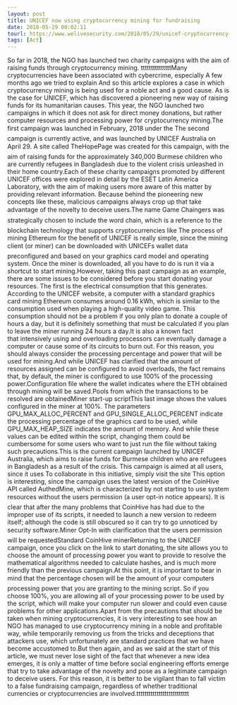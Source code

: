 ```yaml
---
layout: post
title: UNICEF now using cryptocurrency mining for fundraising
date: 2018-05-29 00:02:11
tourl: https://www.welivesecurity.com/2018/05/29/unicef-cryptocurrency-mining-fundraising/
tags: [Act]
---
```

So far in 2018, the NGO has launched two charity campaigns with the aim of raising funds through cryptocurrency mining. tttttttttttttttMany cryptocurrencies have been associated with cybercrime, especially A few months ago we tried to explain And so this article explores a case in which cryptocurrency mining is being used for a noble act and a good cause. As is the case for UNICEF, which has discovered a pioneering new way of raising funds for its humanitarian causes. This year, the NGO launched two campaigns in which it does not ask for direct money donations, but rather computer resources and processing power for cryptocurrency mining.The first campaign was launched in February, 2018 under the The second campaign is currently active, and was launched by UNICEF Australia on April 29. A site called TheHopePage was created for this campaign, with the aim of raising funds for the approximately 340,000 Burmese children who are currently refugees in Bangladesh due to the violent crisis unleashed in their home country.Each of these charity campaigns promoted by different UNICEF offices were explored in detail by the ESET Latin America Laboratory, with the aim of making users more aware of this matter by providing relevant information. Because behind the pioneering new concepts like these, malicious campaigns always crop up that take advantage of the novelty to deceive users.The name Game Chaingers was strategically chosen to include the word chain, which is a reference to the blockchain technology that supports cryptocurrencies like The process of mining Ethereum for the benefit of UNICEF is really simple, since the mining client (or miner) can be downloaded with UNICEFs wallet data preconfigured and based on your graphics card model and operating system. Once the miner is downloaded, all you have to do is run it via a shortcut to start mining.However, taking this past campaign as an example, there are some issues to be considered before you start donating your resources. The first is the electrical consumption that this generates. According to the UNICEF website, a computer with a standard graphics card mining Ethereum consumes around 0.16 kWh, which is similar to the consumption used when playing a high-quality video game. This consumption should not be a problem if you only plan to donate a couple of hours a day, but it is definitely something that must be calculated if you plan to leave the miner running 24 hours a day.It is also a known fact that intensively using and overloading processors can eventually damage a computer or cause some of its circuits to burn out. For this reason, you should always consider the processing percentage and power that will be used for mining.And while UNICEF has clarified that the amount of resources assigned can be configured to avoid overloads, the fact remains that, by default, the miner is configured to use 100% of the processing power.Configuration file where the wallet indicates where the ETH obtained through mining will be saved.Pools from which the transactions to be resolved are obtainedMiner start-up scriptThis last image shows the values configured in the miner at 100%. The parameters GPU_MAX_ALLOC_PERCENT and GPU_SINGLE_ALLOC_PERCENT indicate the processing percentage of the graphics card to be used, while GPU_MAX_HEAP_SIZE indicates the amount of memory. And while these values can be edited within the script, changing them could be cumbersome for some users who want to just run the file without taking such precautions.This is the current campaign launched by UNICEF Australia, which aims to raise funds for Burmese children who are refugees in Bangladesh as a result of the crisis. This campaign is aimed at all users, since it uses To collaborate in this initiative, simply visit the site This option is interesting, since the campaign uses the latest version of the CoinHive API called AuthedMine, which is characterized by not starting to use system resources without the users permission (a user opt-in notice appears). It is clear that after the many problems that CoinHive has had due to the improper use of its scripts, it needed to launch a new version to redeem itself; although the code is still obscured so it can try to go unnoticed by security software.Miner Opt-In with clarification that the users permission will be requestedStandard CoinHive minerReturning to the UNICEF campaign, once you click on the link to start donating, the site allows you to choose the amount of processing power you want to provide to resolve the mathematical algorithms needed to calculate hashes, and is much more friendly than the previous campaign.At this point, it is important to bear in mind that the percentage chosen will be the amount of your computers processing power that you are granting to the mining script. So if you choose 100%, you are allowing all of your processing power to be used by the script, which will make your computer run slower and could even cause problems for other applications.Apart from the precautions that should be taken when mining cryptocurrencies, it is very interesting to see how an NGO has managed to use cryptocurrency mining in a noble and profitable way, while temporarily removing us from the tricks and deceptions that attackers use, which unfortunately are standard practices that we have become accustomed to.But then again, and as we said at the start of this article, we must never lose sight of the fact that whenever a new idea emerges, it is only a matter of time before social engineering efforts emerge that try to take advantage of the novelty and pose as a legitimate campaign to deceive users. For this reason, it is better to be vigilant than to fall victim to a false fundraising campaign, regardless of whether traditional currencies or cryptocurrencies are involved.tttttttttttttttttttttttttt